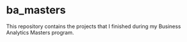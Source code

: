 # ba_masters
This repository contains the projects that I finished during my Business Analytics Masters program.
